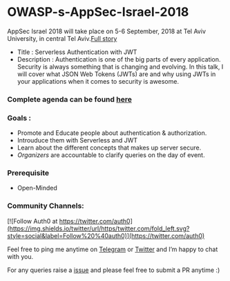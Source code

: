 # OWASP-s-AppSec-Israel-2018
AppSec Israel 2018 will take place on 5-6 September, 2018 at Tel Aviv University, in central Tel Aviv.[Full story](https://2018.appsecil.org/)

* Title : Serverless Authentication with JWT
* Description : Authentication is one of the big parts of every application. Security is always something that is changing and evolving. In this talk, I will cover what JSON Web Tokens (JWTs) are and why using JWTs in your applications when it comes to security is awesome.

### Complete agenda can be found [here](https://2018.appsecil.org/Agenda)

### Goals : 

* Promote and Educate people about authentication & authorization. 
* Introuduce them with Serverless and JWT
* Learn about the different concepts that makes up server secure.  
* *Organizers* are accountable to clarify queries on the day of event. 

### Prerequisite 

* Open-Minded 

### Community Channels: 
[![Follow Auth0 at https://twitter.com/auth0](https://img.shields.io/twitter/url/https/twitter.com/fold_left.svg?style=social&label=Follow%20%40auth0)](https://twitter.com/auth0)

Feel free to ping me anytime on [Telegram](http://telegram.me/rowdymehul) or [Twitter](http://twitter.com/rowdymehul) and I’m happy to chat with you.

For any queries raise a [issue](https://github.com/rowdymehul/OWASP-s-AppSec-Israel-2018/issues) and please feel free to submit a PR anytime :)

